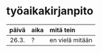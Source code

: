 # työaikakirjanpito

| päivä | aika | mitä tein  |
| :----:|:-----| :-----|
| 26.3. | ?    | en vielä mitään |
